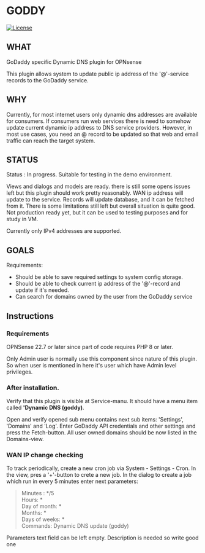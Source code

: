 # GODDY

[![License](https://img.shields.io/badge/License-BSD_2--Clause-orange.svg)](https://opensource.org/licenses/BSD-2-Clause)

## WHAT

GoDaddy specific Dynamic DNS plugin for OPNsense

This plugin allows system to update public ip address of the '@'-service records to the GoDaddy service. 

## WHY

Currently, for most internet users only dynamic dns addresses are available for consumers. If consumers run web services there is need to 
somehow update current dynamic ip address to DNS service providers. However, in most use cases, you need an @ record to be updated so that web and email traffic can reach the target system.  

## STATUS

Status : In progress. Suitable for testing in the demo environment.

Views and dialogs and models are ready. there is still some opens issues left but this plugin should work pretty reasonably. WAN ip address will update to the service. Records will update database, and it can be fetched from it. There is some limitations still left but overall situation is quite good. Not production ready yet, but it can be used to testing purposes and for study in VM.

Currently only IPv4 addresses are supported.

## GOALS

Requirements:

* Should be able to save required settings to system config storage.
* Should be able to check current ip address of the '@'-record and update if it's needed.
* Can search for domains owned by the user from the GoDaddy service
                                                                                                    
## Instructions

### Requirements
OPNSense 22.7 or later since part of code requires PHP 8 or later.

Only Admin user is normally use this component since nature of this plugin. So when user is mentioned in here it's 
user which have Admin level privileges. 

### After installation.

Verify that this plugin is visible at Service-manu. It should have a menu item called **'Dynamic DNS (goddy)**.

Open and verify opened sub menu contains next sub items: 'Settings', 'Domains' and 'Log'. Enter GoDaddy API credentials and other settings 
and press the Fetch-button. All user owned domains should be now listed in the Domains-view. 

### WAN IP change checking 

To track periodically, create a new cron job via System - Settings - Cron. In the view, pres a '+'-button to crete a new job. In the dialog to create a job which run in every 5 minutes enter next parameters: 

> Minutes : */5\
> Hours: *\
> Day of month: *\
> Months: *\
> Days of weeks: *\
> Commands: Dynamic DNS update (goddy)

Parameters text field can be left empty.
Description is needed so write good one  
